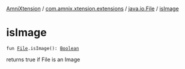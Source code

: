 [AmniXtension](../../index.md) / [com.amnix.xtension.extensions](../index.md) / [java.io.File](index.md) / [isImage](./is-image.md)

# isImage

`fun `[`File`](http://docs.oracle.com/javase/6/docs/api/java/io/File.html)`.isImage(): `[`Boolean`](https://kotlinlang.org/api/latest/jvm/stdlib/kotlin/-boolean/index.html)

returns true if File is an Image

